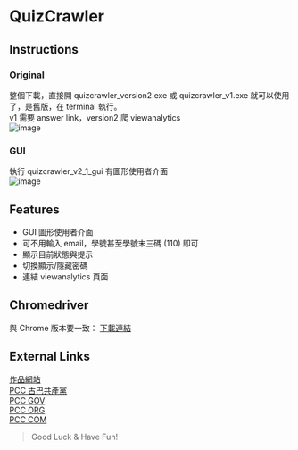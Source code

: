 # QuizCrawler
## Instructions
### Original
整個下載，直接開 quizcrawler_version2.exe 或 quizcrawler_v1.exe 就可以使用了，是舊版，在 terminal 執行。 <br>
v1 需要 answer link，version2 爬 viewanalytics <br>
![image](https://media.discordapp.net/attachments/985092612958601276/1062910423877304391/image.png)
### GUI
執行 quizcrawler_v2_1_gui 有圖形使用者介面 <br>
![image](https://media.discordapp.net/attachments/985092612958601276/1062910059010596884/image.png)
## Features
- GUI 圖形使用者介面
- 可不用輸入 email，學號甚至學號末三碼 (110) 即可
- 顯示目前狀態與提示
- 切換顯示/隱藏密碼
- 連結 viewanalytics 頁面
## Chromedriver
與 Chrome 版本要一致：
[下載連結](https://chromedriver.chromium.org/downloads)
## External Links
[作品網站](https://pccorz.github.io) <br>
[PCC 古巴共產黨](https://zh.wikipedia.org/zh-tw/%E5%8F%A4%E5%B7%B4%E5%85%B1%E4%BA%A7%E5%85%9A)<br>
[PCC GOV](https://web.pcc.gov.tw/pis/)<br>
[PCC ORG](pcc.org)<br>
[PCC COM](pcc.com)<br>
> Good Luck & Have Fun!
